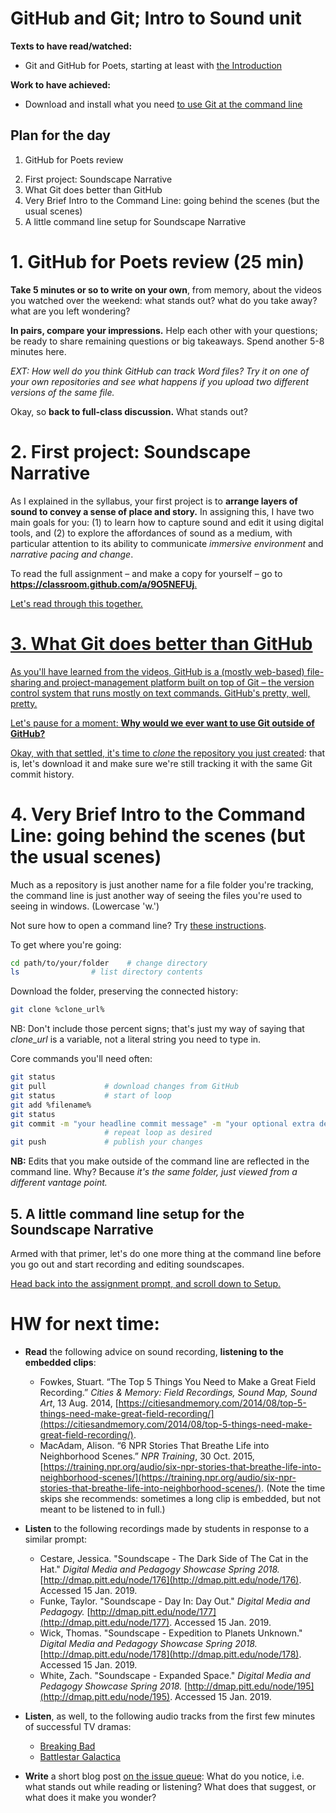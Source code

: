 # GitHub and Git; Intro to Sound unit
**Texts to have read/watched:**

* Git and GitHub for Poets, starting at least with
[the Introduction](https://www.youtube.com/watch?v=BCQHnlnPusY&list=PLRqwX-V7Uu6ZF9C0YMKuns9sLDzK6zoiV)

**Work to have achieved:**

* Download and install what you need [to use Git at the command line](https://gist.github.com/derhuerst/1b15ff4652a867391f03)

## Plan for the day

1. GitHub for Poets review
<!-- EXT. Versioning beyond simple text files -->
2. First project: Soundscape Narrative
3. What Git does better than GitHub
4. Very Brief Intro to the Command Line: going behind the scenes (but the usual scenes)
5. A little command line setup for Soundscape Narrative


# 1. GitHub for Poets review (25 min)

**Take 5 minutes or so to write on your own**, from memory, about the videos you watched over the weekend: what stands out? what do you take away? what are you left wondering?

**In pairs, compare your impressions.** Help each other with your questions; be ready to share remaining questions or big takeaways. Spend another 5-8 minutes here.

*EXT: How well do you think GitHub can track Word files? Try it on one of your own repositories and see what happens if you upload two different versions of the same file.*

Okay, so **back to full-class discussion.** What stands out?

# 2. First project: Soundscape Narrative

As I explained in the syllabus, your first project is to **arrange layers of sound to convey a sense of place and story.** In assigning this, I have two main goals for you: (1) to learn how to capture sound and edit it using digital tools, and (2) to explore the affordances of sound as a medium, with particular attention to its ability to communicate *immersive environment* and *narrative pacing and change*.

<div class="alert alert-success">
To read the full assignment – and make a copy for yourself – go to <strong><a href=https://classroom.github.com/a/9O5NEFUj">https://classroom.github.com/a/9O5NEFUj</strong>.
</div>

Let's read through this together.

<!--
Go through overview, constraints, deadlines. The sections below are prep for the "setup" section.
-->

# 3. What Git does better than GitHub

As you'll have learned from the videos, GitHub is a (mostly web-based) file-sharing and project-management platform built on top of Git – the version control system that runs mostly on text commands. GitHub's pretty, well, pretty.

<div class="alert alert-info">
Let's pause for a moment: <strong>Why would we ever want to use Git outside of GitHub?</strong>
</div>

<!--
Super-technical people may have many more reasons than I want to get into. For today, let's focus on a few quick victories:

* Git lets us "stage" multiple files at once and wrap them in a single commit.
* Git lets us keep track of small changes locally before we're ready to share them with the world – and then to push multiple commits all at once.
* Using the command line lets us access and activate more features of Git than the GitHub defaults allow.

We're going to practice this now.
-->

Okay, with that settled, it's time to [*clone* the repository you just created](https://help.github.com/articles/cloning-a-repository/): that is, let's download it and make sure we're still tracking it with the same Git commit history.


# 4. Very Brief Intro to the Command Line: going behind the scenes (but the usual scenes)

Much as a repository is just another name for a file folder you're tracking, the command line is just another way of seeing the files you're used to seeing in windows. (Lowercase 'w.')

<div class="alert alert-warning">
Not sure how to open a command line? Try <a href="https://learnpythonthehardway.org/book/appendix-a-cli/ex1.html">these instructions</a>.
</div>

To get where you're going:
```bash
cd path/to/your/folder    # change directory
ls                # list directory contents
```

Download the folder, preserving the connected history:
```bash
git clone %clone_url%
```
<div class="alert alert-warning">
NB: Don't include those percent signs; that's just my way of saying that <em>clone_url</em> is a variable, not a literal string you need to type in.
</div>

Core commands you'll need often:

```bash
git status           
git pull             # download changes from GitHub
git status           # start of loop
git add %filename%    
git status
git commit -m "your headline commit message" -m "your optional extra details, if you want them, just go in a second message."
                     # repeat loop as desired
git push             # publish your changes
```

<div class="alert alert-info">
<strong>NB:</strong> Edits that you make outside of the command line are reflected in the command line. Why? Because <em>it's the same folder, just viewed from a different vantage point.</em>
</div>

## 5. A little command line setup for the Soundscape Narrative

Armed with that primer, let's do one more thing at the command line before you go out and start recording and editing soundscapes.

<div class="alert alert-success">
<a href="https://github.com/pitt-cdm/soundscape-prompt#setup" class="alert-link">Head back into the assignment prompt, and scroll down to Setup.</a>
</div>

# HW for next time:

* **Read** the following advice on sound recording, **listening to the embedded clips**:
  - Fowkes, Stuart. “The Top 5 Things You Need to Make a Great Field Recording.” *Cities & Memory: Field Recordings, Sound Map, Sound Art*, 13 Aug. 2014, [https://citiesandmemory.com/2014/08/top-5-things-need-make-great-field-recording/](https://citiesandmemory.com/2014/08/top-5-things-need-make-great-field-recording/).
  - MacAdam, Alison. “6 NPR Stories That Breathe Life into Neighborhood Scenes.” *NPR Training*, 30 Oct. 2015, [https://training.npr.org/audio/six-npr-stories-that-breathe-life-into-neighborhood-scenes/](https://training.npr.org/audio/six-npr-stories-that-breathe-life-into-neighborhood-scenes/). (Note the time skips she recommends: sometimes a long clip is embedded, but not meant to be listened to in full.)

* **Listen** to the following recordings made by students in response to a similar prompt:
  - Cestare, Jessica. "Soundscape - The Dark Side of The Cat in the Hat." *Digital Media and Pedagogy Showcase Spring 2018.* [http://dmap.pitt.edu/node/176](http://dmap.pitt.edu/node/176). Accessed 15 Jan. 2019.
  - Funke, Taylor. "Soundscape - Day In: Day Out." *Digital Media and Pedagogy.* [http://dmap.pitt.edu/node/177](http://dmap.pitt.edu/node/177). Accessed 15 Jan. 2019.
  - Wick, Thomas. "Soundscape - Expedition to Planets Unknown." *Digital Media and Pedagogy Showcase Spring 2018.* [http://dmap.pitt.edu/node/178](http://dmap.pitt.edu/node/178). Accessed 15 Jan. 2019.
  - White, Zach. "Soundscape - Expanded Space." *Digital Media and Pedagogy Showcase Spring 2018.* [http://dmap.pitt.edu/node/195](http://dmap.pitt.edu/node/195). Accessed 15 Jan. 2019.

* **Listen**, as well, to the following audio tracks from the first few minutes of successful TV dramas:
  - [Breaking Bad](/{{site.course.base_path}}assets/sound/bb-pilot-opening.mp3)
  - [Battlestar Galactica](/{{site.course.base_path}}assets/sound/bg-pilot-opening.mp3)

* **Write** a short blog post [on the issue queue](https://github.com/pitt-cdm/miller2019spring/issues/3): What do you notice, i.e. what stands out while reading or listening? What does that suggest, or what does it make you wonder?
